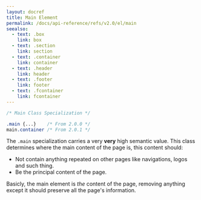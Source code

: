 ```yaml
---
layout: docref
title: Main Element
permalink: /docs/api-reference/refs/v2.0/el/main
seealso:
  - text: .box
    link: box
  - text: .section
    link: section
  - text: .container
    link: container
  - text: .header
    link: header
  - text: .footer
    link: footer
  - text: .fcontainer
    link: fcontainer
---
```


```scss
/* Main Class Specialization */

.main {...}    /* From 2.0.0 */
main.container /* From 2.0.1 */
```

The `.main` specialization carries a very **very** high semantic value. This
class determines where the main content of the page is, this content should:

* Not contain anything repeated on other pages like navigations, logos and
  such thing.
* Be the principal content of the page.

Basicly, the main element is *the* content of the page, removing anything
except it should preserve all the page's information.
